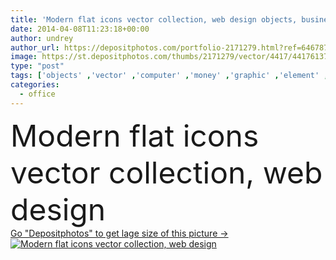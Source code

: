 ```yaml
---
title: 'Modern flat icons vector collection, web design objects, business, office and marketing items.'
date: 2014-04-08T11:23:18+00:00
author: undrey
author_url: https://depositphotos.com/portfolio-2171279.html?ref=64678756
image: https://st.depositphotos.com/thumbs/2171279/vector/4417/44176137/api_thumb_450.jpg?forcejpeg=true
type: "post"
tags: ['objects' ,'vector' ,'computer' ,'money' ,'graphic' ,'element' ,'illustration' ,'design' ,'set' ,'paper' ,'business' ,'sign' ,'cup' ,'technology' ,'silhouette' ,'card' ,'calendar' ,'arrow' ,'symbol' ,'icon' ,'corporate' ,'office' ,'message' ,'button' ,'communication' ,'fingers' ,'mobile' ,'phone' ,'services' ,'with' ,'monitor' ,'flat' ,'internet' ,'document' ,'web' ,'bank' ,'finance' ,'collection' ,'marketing' ,'website' ,'bubble' ,'application' ,'icons' ,'media' ,'chat' ,'social' ,'file' ,'graph' ,'management' ,'chart' ]
categories: 
  - office
---
```

<div aling="center">
            <font size="60"> Modern flat icons vector collection, web design</font>   
</div>
<div>
    <a href='https://st.depositphotos.com/thumbs/2171279/vector/4417/44176137/api_thumb_450.jpg?forcejpeg=true?ref=64678756' target=_blank > Go "Depositphotos" to get lage size of this picture ->
        <img href='https://st.depositphotos.com/thumbs/2171279/vector/4417/44176137/api_thumb_450.jpg?forcejpeg=true?ref=64678756' src='https://st.depositphotos.com/2171279/4417/v/950/depositphotos_44176137-stock-illustration-modern-flat-icons-vector-collection.jpg?forcejpeg=true' alt='Modern flat icons vector collection, web design' >
    </a>
</div>
